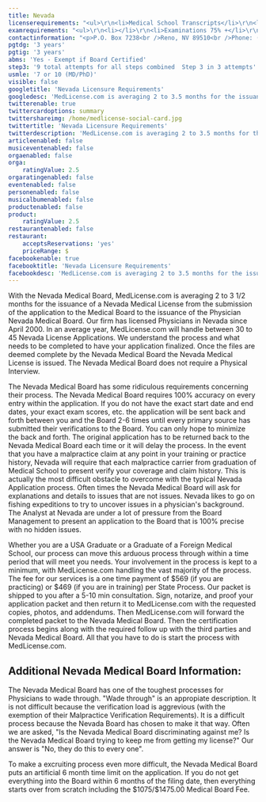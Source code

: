 ```yaml
---
title: Nevada
licenserequirements: "<ul>\r\n<li>Medical School Transcripts</li>\r\n<li>Medical School Form (International Schools Only)</li>\r\n<li>All Medical Licenses</li>\r\n<li>All Internships/Residency/Fellowships</li>\r\n<li>ECFMG CVS Report</li>\r\n<li>Fifth Pathway and ECFMG Exam Chart (if 5th Pathway)</li>\r\n<li>All State and National Exams (USMLE/FLEX/NBOME/NBME)</li>\r\n<li>FBI Fingerprint Clearance</li>\r\n<li>NPDB-HIPDB Report</li>\r\n<li>Malpractice Verification if there are Claims</li>\r\n<li>Possible Privilege Verifications - 10 years</li>\r\n<li>ABMS Board Certification</li>\r\n<li>Jurisprudence Examination</li>\r\n<li>Homeland Security/Bioterrorism CME</li>\r\n</ul>"
examrequirements: "<ul>\r\n<li></li>\r\n<li>Examinations 75% +</li>\r\n<li>3 attempt limit on each Step of the USMLE</li>\r\n<li>9 attempts limit on all Steps of the USMLE Combined</li>\r\n<li>7 year limit on the USMLE or 10 years if Md/PhD</li>\r\n<li>3 years PGY for USA Grads -3 years PGY for International Grads -10 year rule or SPEX required -exempt if Board Certified -State Exam Accepted if Pre-1975</li>\r\n</ul>"
contactinformation: "<p>P.O. Box 7238<br />Reno, NV 89510<br />Phone: (775) 688-2559<br />Fax: (775) 688-2321</p>\r\n<p><a href=\"http://medboard.nv.gov/\">www.medboard.nv.gov</a></p>"
pgtdg: '3 years'
pgtig: '3 years'
abms: 'Yes - Exempt if Board Certified'
step3: '9 total attempts for all steps combined  Step 3 in 3 attempts'
usmle: '7 or 10 (MD/PhD)'
visible: false
googletitle: 'Nevada Licensure Requirements'
googledesc: 'MedLicense.com is averaging 2 to 3.5 months for the issuance of a Nevada Medical License from submission of application. Our firm has licensed Physicians in Nevada,  since 2000, and the fee for our services is a one time payment of $569 (if you are practicing) or $469 (if you are in training) per State Process.'
twitterenable: true
twittercardoptions: summary
twittershareimg: /home/medlicense-social-card.jpg
twittertitle: 'Nevada Licensure Requirements'
twitterdescription: 'MedLicense.com is averaging 2 to 3.5 months for the issuance of a Nevada Medical License from submission of application. Our firm has licensed Physicians in Nevada,  since 2000, and the fee for our services is a one time payment of $569 (if you are practicing) or $469 (if you are in training) per State Process.'
articleenabled: false
musiceventenabled: false
orgaenabled: false
orga:
    ratingValue: 2.5
orgaratingenabled: false
eventenabled: false
personenabled: false
musicalbumenabled: false
productenabled: false
product:
    ratingValue: 2.5
restaurantenabled: false
restaurant:
    acceptsReservations: 'yes'
    priceRange: $
facebookenable: true
facebooktitle: 'Nevada Licensure Requirements'
facebookdesc: 'MedLicense.com is averaging 2 to 3.5 months for the issuance of a Nevada Medical License from submission of application. Our firm has licensed Physicians in Nevada,  since 2000, and the fee for our services is a one time payment of $569 (if you are practicing) or $469 (if you are in training) per State Process.'
---
```


<p>With the Nevada Medical Board, MedLicense.com is averaging 2 to 3 1/2 months for the issuance of a Nevada Medical License from the submission of the application to the Medical Board to the issuance of the Physician Nevada Medical Board. Our firm has licensed Physicians in Nevada since April 2000. In an average year, MedLicense.com will handle between 30 to 45 Nevada License Applications. We understand the process and what needs to be completed to have your application finalized. Once the files are deemed complete by the Nevada Medical Board the Nevada Medical License is issued. The Nevada Medical Board does not require a Physical Interview.</p>
<p>The Nevada Medical Board has some ridiculous requirements concerning their process. The Nevada Medical Board requires 100% accuracy on every entry within the application. If you do not have the exact start date and end dates, your exact exam scores, etc. the application will be sent back and forth between you and the Board 2-6 times until every primary source has submitted their verifications to the Board. You can only hope to minimize the back and forth. The original application has to be returned back to the Nevada Medical Board each time or it will delay the process. In the event that you have a malpractice claim at any point in your training or practice history, Nevada will require that each malpractice carrier from graduation of Medical School to present verify your coverage and claim history. This is actually the most difficult obstacle to overcome with the typical Nevada Application process. Often times the Nevada Medical Board will ask for explanations and details to issues that are not issues. Nevada likes to go on fishing expeditions to try to uncover issues in a physician's background. The Analyst at Nevada are under a lot of pressure from the Board Management to present an application to the Board that is 100% precise with no hidden issues.</p>
<p>Whether you are a USA Graduate or a Graduate of a Foreign Medical School, our process can move this arduous process through within a time period that will meet you needs. Your involvement in the process is kept to a minimum, with MedLicense.com handling the vast majority of the process. The fee for our services is a one time payment of $569 (if you are practicing) or $469 (if you are in training) per State Process. Our packet is shipped to you after a 5-10 min consultation. Sign, notarize, and proof your application packet and then return it to MedLicense.com with the requested copies, photos, and addendums. Then MedLicense.com will forward the completed packet to the Nevada Medical Board. Then the certification process begins along with the required follow up with the third parties and Nevada Medical Board. All that you have to do is start the process with MedLicense.com.</p>
<h2 id="mcetoc_1ce9b2l1t0">Additional Nevada Medical Board Information:</h2>
<p>The Nevada Medical Board has one of the toughest processes for Physicians to wade through. "Wade through" is an appropiate description. It is not difficult because the verification load is aggrevious (with the exemption of their Malpractice Verification Requirements). It is a difficult process because the Nevada Board has chosen to make it that way. Often we are asked, "Is the Nevada Medical Board discriminating against me? Is the Nevada Medical Board trying to keep me from getting my license?" Our answer is "No, they do this to every one".</p>
<p>To make a excruiting process even more difficult, the Nevada Medical Board puts an artificial 6 month time limit on the application. If you do not get everything into the Board within 6 months of the filing date, then everything starts over from scratch including the $1075/$1475.00 Medical Board Fee.</p>